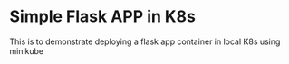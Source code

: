# Simple Flask APP in K8s

This is to demonstrate deploying a flask app container in local K8s using minikube
